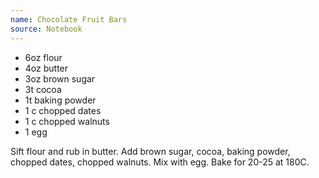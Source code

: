 ```yaml
---
name: Chocolate Fruit Bars
source: Notebook
---
```


* 6oz flour
* 4oz butter
* 3oz brown sugar
* 3t cocoa
* 1t baking powder
* 1 c chopped dates
* 1 c chopped walnuts
* 1 egg

Sift flour and rub in butter.  Add  brown sugar, cocoa, baking powder, chopped dates, chopped walnuts.  Mix with egg.  Bake for 20-25 at 180C.

